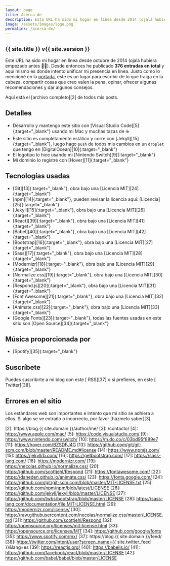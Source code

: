 ```yaml
---
layout: page
title: Acerca de
description: Esta URL ha sido mi hogar en línea desde 2014 (ojalá hubiera empezado antes), en donde intento unificar mi presencia en Internet, un solo lugar en donde se me pueda encontrar. Como menciono en mi homepage, este es un lugar para escribir de lo que traiga en la cabeza, compartir cosas que creo que valen la pena leerse, dar mi opinión y ofrecer mis recomendaciones.
image: /assets/images/logo.png
permalink: /acerca-de/
---
```


<h2 class="subtitulo text-center"><small class="text-muted">{{ site.title }} v{{ site.version }}</small></h2>

Este URL ha sido mi hogar en línea desde octubre de 2014 (ojalá hubiera empezado antes 🤦‍♂️). Desde entonces he publicado **376 entradas en total** y aquí mismo es donde intento unificar mi presencia en línea. Justo como lo mencioné en la [portada][1], este es un lugar para escribir de lo que traiga en la cabeza, compartir cosas que creo valen la pena, opinar, ofrecer algunas recomendaciones y dar algunos consejos. 

Aquí está el [archivo completo][2] de todos mis posts.

## Detalles

- Desarrollo y mantengo este sitio con [Visual Studio Code][5]{:target="_blank"} usando mi Mac y muchas tazas de ☕
- Este sitio es completamente estático y corre con [Jekyll][15]{:target="_blank"}, luego hago <code>push</code> de todos mis cambios en un <code>droplet</code> que tengo en [DigitalOcean][10]{:target="_blank"}
- El logotipo lo hice usando mi [Nintendo Switch][9]{:target="_blank"}
- Mi dominio lo registré con [Hover][11]{:target="_blank"}

## Tecnologías usadas

- [Git][13]{:target="_blank"}, obra bajo una [Licencia MIT][24]{:target="_blank"}
- [npm][14]{:target="_blank"}, pueden revisar la licencia aquí: [Licencia][25]{:target="_blank"}
- [Jekyll][15]{:target="_blank"}, obra bajo una [Licencia MIT][26]{:target="_blank"}
- [React][39]{:target="_blank"}, obra bajo una [Licencia MIT][41]{:target="_blank"}
- [Babel][40]{:target="_blank"}, obra bajo una [Licencia MIT][42]{:target="_blank"}
- [Bootstrap][16]{:target="_blank"}, obra bajo una [Licencia MIT][27]{:target="_blank"}
- [Sass][17]{:target="_blank"}, obra bajo una [Licencia MIT][28]{:target="_blank"}
- [Modernizr][18]{:target="_blank"}, obra bajo una [Licencia MIT][29]{:target="_blank"}
- [Normalize.css][19]{:target="_blank"}, obra bajo una [Licencia MIT][30]{:target="_blank"}
- [Respond.js][20]{:target="_blank"}, obra bajo una [Licencia MIT][31]{:target="_blank"}
- [Font Awesome][21]{:target="_blank"}, obra bajo una [Licencia MIT][32]{:target="_blank"}
- [Animate.css][22]{:target="_blank"}, obra bajo una [Licencia MIT][33]{:target="_blank"}
- [Google Fonts][23]{:target="_blank"}, todas las fuentes usadas en este sitio son [Open Source][34]{:target="_blank"}

## Música proporcionada por

- [Spotify][35]{:target="_blank"}

## Suscríbete

Puedes suscribirte a mi blog con este [<i class="fas fa-rss"></i> RSS][37] o si prefieres, en este [<i class="fab fa-twitter"></i> Twitter][38].

## Errores en el sitio

Los estándares web son importantes e intento que mi sitio se adhiera a ellos. Si algo se ve extraño o incorrecto, por favor [házmelo saber][3].

[1]: /
[2]: https://blog.{{ site.domain }}/author/me/
[3]: /contacto/
[4]: https://www.apple.com/mac/
[5]: https://code.visualstudio.com/
[9]: https://www.nintendo.com/switch/
[10]: https://m.do.co/c/03bd95f889e7
[11]: https://hover.com/BZSDFJ4G
[13]: https://github.com/git/git-scm.com/blob/master/README.md#license
[14]: https://www.npmjs.com/
[15]: https://jekyllrb.com/
[16]: https://getbootstrap.com/
[17]: https://sass-lang.com/
[18]: https://modernizr.com/
[19]: https://necolas.github.io/normalize.css/
[20]: https://github.com/scottjehl/Respond
[21]: https://fontawesome.com/
[22]: https://daneden.github.io/animate.css/
[23]: https://fonts.google.com/
[24]: https://github.com/git/git-scm.com/blob/master/MIT-LICENSE.txt
[25]: https://github.com/npm/npm/blob/latest/LICENSE
[26]: https://github.com/jekyll/jekyll/blob/master/LICENSE
[27]: https://github.com/twbs/bootstrap/blob/master/LICENSE
[28]: https://sass-lang.com/documentation/file.MIT-LICENSE.html
[29]: https://modernizr.com/license/
[30]: https://raw.githubusercontent.com/necolas/normalize.css/master/LICENSE.md
[31]: https://github.com/scottjehl/Respond
[32]: https://opensource.org/licenses/mit-license.html
[33]: https://opensource.org/licenses/MIT
[34]: https://github.com/google/fonts
[35]: https://www.spotify.com/mx/
[37]: https://blog.{{ site.domain }}/feed/
[38]: https://twitter.com/intent/user?screen_name={{ site.twitter_feed }}&lang=es
[39]: https://reactjs.org/
[40]: https://babeljs.io/
[41]: https://github.com/facebook/react/blob/master/LICENSE
[42]: https://github.com/babel/babel/blob/master/LICENSE
